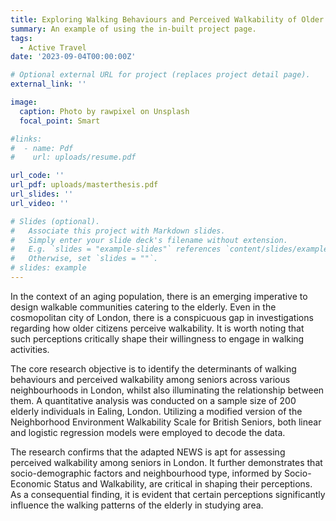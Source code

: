 ```yaml
---
title: Exploring Walking Behaviours and Perceived Walkability of Older Adults in London
summary: An example of using the in-built project page.
tags:
  - Active Travel
date: '2023-09-04T00:00:00Z'

# Optional external URL for project (replaces project detail page).
external_link: ''

image:
  caption: Photo by rawpixel on Unsplash
  focal_point: Smart

#links:
#  - name: Pdf
#    url: uploads/resume.pdf

url_code: ''
url_pdf: uploads/masterthesis.pdf
url_slides: ''
url_video: ''

# Slides (optional).
#   Associate this project with Markdown slides.
#   Simply enter your slide deck's filename without extension.
#   E.g. `slides = "example-slides"` references `content/slides/example-slides.md`.
#   Otherwise, set `slides = ""`.
# slides: example
---
```


In the context of an aging population, there is an emerging imperative to design walkable communities catering to the elderly. Even in the cosmopolitan city of London, there is a conspicuous gap in investigations regarding how older citizens perceive walkability. It is worth noting that such perceptions critically shape their willingness to engage in walking activities.

The core research objective is to identify the determinants of walking behaviours and perceived walkability among seniors across various neighbourhoods in London, whilst also illuminating the relationship between them. A quantitative analysis was conducted on a sample size of 200 
elderly individuals in Ealing, London. Utilizing a modified version of the Neighborhood Environment Walkability Scale for British Seniors, both linear and logistic regression models were employed to decode the data.

The research confirms that the adapted NEWS is apt for assessing perceived walkability among seniors in London. It further demonstrates that socio-demographic factors and neighbourhood type, informed by Socio-Economic Status and Walkability, are critical in shaping their perceptions. As a consequential finding, it is evident that certain perceptions significantly influence the walking patterns of the elderly in studying area.

